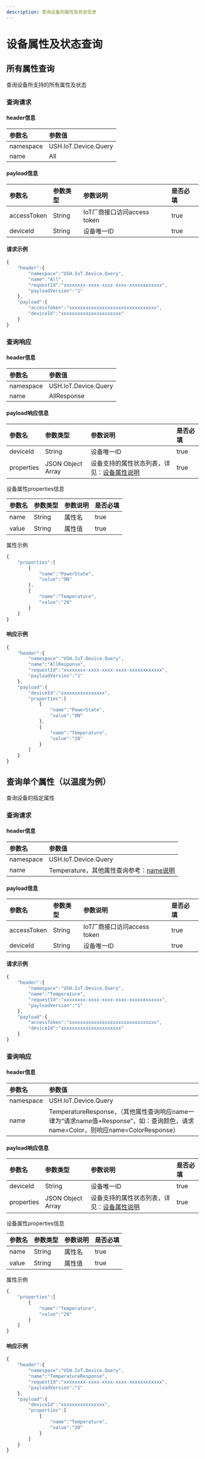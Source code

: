```yaml
---
description: 查询设备的属性及状态信息
---
```


# 设备属性及状态查询

## 所有属性查询

查询设备所支持的所有属性及状态

### 查询请求

#### header信息

| 参数名 | 参数值 |
| :--- | :--- |
| namespace | USH.IoT.Device.Query |
| name | All |

#### payload信息

| 参数名 | 参数类型 | 参数说明 | 是否必填 |
| :--- | :--- | :--- | :--- |
| accessToken | String | IoT厂商接口访问access token | true |
| deviceId | String | 设备唯一ID | true |

#### 请求示例

```javascript
{
    "header":{
        "namespace":"USH.IoT.Device.Query",
        "name":"All",
        "requestId":"xxxxxxxx-xxxx-xxxx-xxxx-xxxxxxxxxxxx",
        "payloadVersion":"1"
    },
    "payload":{
        "accessToken":"xxxxxxxxxxxxxxxxxxxxxxxxxxxxxxxx",
        "deviceId":"xxxxxxxxxxxxxxxxxxxxxx"
    }
}
```

### 查询响应

#### header信息

| 参数名 | 参数值 |
| :--- | :--- |
| namespace | USH.IoT.Device.Query |
| name | AllResponse |

#### payload响应信息

| 参数名 | 参数类型 | 参数说明 | 是否必填 |
| :--- | :--- | :--- | :--- |
| deviceId | String | 设备唯一ID | true |
| properties | JSON Object Array | 设备支持的属性状态列表，详见：[设备属性说明](she-bei-shu-xing-shuo-ming.md) | true |

设备属性properties信息

| 参数名 | 参数类型 | 参数说明 | 是否必填 |
| :--- | :--- | :--- | :--- |
| name | String | 属性名 | true |
| value | String | 属性值 | true |

属性示例

```javascript
{
    "properties":[
        {
            "name":"PowerState",
            "value":"ON"
        },
        {
            "name":"Temperature",
            "value":"20"
        }
    ]
}
```

#### 响应示例

```javascript
{
    "header":{
        "namespace":"USH.IoT.Device.Query",
        "name":"AllResponse",
        "requestId":"xxxxxxxx-xxxx-xxxx-xxxx-xxxxxxxxxxxx",
        "payloadVersion":"1"
    },
    "payload":{
        "deviceId":"xxxxxxxxxxxxxxxx",
        "properties":[
            {
                "name":"PowerState",
                "value":"ON"
            },
            {
                "name":"Temperature",
                "value":"20"
            }
        ]
    }
}
```

## 查询单个属性（以温度为例）

查询设备的指定属性

### 查询请求

#### header信息

| 参数名 | 参数值 |
| :--- | :--- |
| namespace | USH.IoT.Device.Query |
| name | Temperature，其他属性查询参考：[name说明](namespace-ji-name-xiang-xi-shuo-ming.md#she-bei-shu-xing-ji-zhuang-tai-cha-xun-dui-ying-ushiotdevicequery) |

#### payload信息

| 参数名 | 参数类型 | 参数说明 | 是否必填 |
| :--- | :--- | :--- | :--- |
| accessToken | String | IoT厂商接口访问access token | true |
| deviceId | String | 设备唯一ID | true |

#### 请求示例

```javascript
{
    "header":{
        "namespace":"USH.IoT.Device.Query",
        "name":"Temperature",
        "requestId":"xxxxxxxx-xxxx-xxxx-xxxx-xxxxxxxxxxxx",
        "payloadVersion":"1"
    },
    "payload":{
        "accessToken":"xxxxxxxxxxxxxxxxxxxxxxxxxxxxxxxx",
        "deviceId":"xxxxxxxxxxxxxxxxxxxxxx"
    }
}
```

### 查询响应

#### header信息

| 参数名 | 参数值 |
| :--- | :--- |
| namespace | USH.IoT.Device.Query |
| name | TemperatureResponse，（其他属性查询响应name一律为“请求name值+Response”，如：查询颜色，请求name=Color，则响应name=ColorResponse） |

#### payload响应信息

| 参数名 | 参数类型 | 参数说明 | 是否必填 |
| :--- | :--- | :--- | :--- |
| deviceId | String | 设备唯一ID | true |
| properties | JSON Object Array | 设备支持的属性状态列表，详见：[设备属性说明](she-bei-shu-xing-shuo-ming.md) | true |

设备属性properties信息

| 参数名 | 参数类型 | 参数说明 | 是否必填 |
| :--- | :--- | :--- | :--- |
| name | String | 属性名 | true |
| value | String | 属性值 | true |

属性示例

```javascript
{
    "properties":[
        {
            "name":"Temperature",
            "value":"20"
        }
    ]
}
```

#### 响应示例

```javascript
{
    "header":{
        "namespace":"USH.IoT.Device.Query",
        "name":"TemperatureResponse",
        "requestId":"xxxxxxxx-xxxx-xxxx-xxxx-xxxxxxxxxxxx",
        "payloadVersion":"1"
    },
    "payload":{
        "deviceId":"xxxxxxxxxxxxxxxx",
        "properties":[
            {
                "name":"Temperature",
                "value":"20"
            }
        ]
    }
}
```

